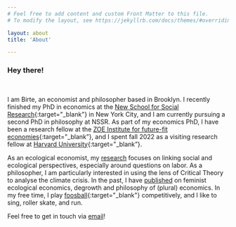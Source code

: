```yaml
---
# Feel free to add content and custom Front Matter to this file.
# To modify the layout, see https://jekyllrb.com/docs/themes/#overriding-theme-defaults

layout: about
title: 'About'

---
```


### Hey there!
<br />

I am Birte, an economist and philosopher based in Brooklyn. I recently finished my PhD in economics at the [New School for Social Research](https://www.newschool.edu/nssr/){:target="_blank"} in New York City, and I am currently pursuing a second PhD in philosophy at NSSR. As part of my economics PhD, I have been a research fellow at the [ZOE Institute for future-fit economies](https://zoe-institut.de/en/person/birte-strunk-2/){:target="_blank”}, and I spent fall 2022 as a visiting research fellow at [Harvard University](https://gsas.harvard.edu){:target="_blank”}. 

As an ecological economist, my [research](02_research.markdown) focuses on linking social and ecological perspectives, especially around questions on labor. As a philosopher, I am particularly interested in using the lens of Critical Theory to analyse the climate crisis. In the past, I have [published](/03_publications.markdown) on feminist ecological economics, degrowth and philosophy of (plural) economics. In my free time, I play [foosball](https://dtfb.de/wettbewerbe/dtfl-bundesliga/damen4/bundesliga-damen/tabelle?task=team_details&id=4520){:target="_blank"} competitively, and I like to sing, roller skate, and run.

Feel free to get in touch via [email](mailto:birte@strunk-mg.de)!

